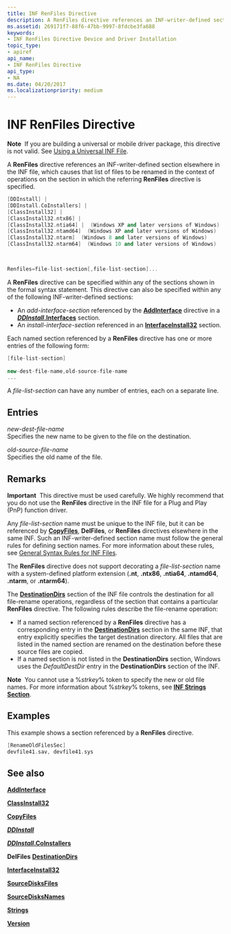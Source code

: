 ```yaml
---
title: INF RenFiles Directive
description: A RenFiles directive references an INF-writer-defined section elsewhere in the INF file, which causes that list of files to be renamed in the context of operations on the section in which the referring RenFiles directive is specified.
ms.assetid: 269171f7-88f6-47bb-9997-8fdcbe3fa688
keywords:
- INF RenFiles Directive Device and Driver Installation
topic_type:
- apiref
api_name:
- INF RenFiles Directive
api_type:
- NA
ms.date: 04/20/2017
ms.localizationpriority: medium
---
```


# INF RenFiles Directive


**Note**  If you are building a universal or mobile driver package, this directive is not valid. See [Using a Universal INF File](using-a-universal-inf-file.md).

 

A **RenFiles** directive references an INF-writer-defined section elsewhere in the INF file, which causes that list of files to be renamed in the context of operations on the section in which the referring **RenFiles** directive is specified.

```cpp
[DDInstall] | 
[DDInstall.CoInstallers] | 
[ClassInstall32] | 
[ClassInstall32.ntx86] | 
[ClassInstall32.ntia64] |  (Windows XP and later versions of Windows)
[ClassInstall32.ntamd64]  (Windows XP and later versions of Windows)
[ClassInstall32.ntarm]  (Windows 8 and later versions of Windows)
[ClassInstall32.ntarm64]  (Windows 10 and later versions of Windows)


  
Renfiles=file-list-section[,file-list-section]...
```

A **RenFiles** directive can be specified within any of the sections shown in the formal syntax statement. This directive can also be specified within any of the following INF-writer-defined sections:

-   An *add-interface-section* referenced by the [**AddInterface**](inf-addinterface-directive.md) directive in a [***DDInstall*.Interfaces**](inf-ddinstall-interfaces-section.md) section.
-   An *install-interface-section* referenced in an [**InterfaceInstall32**](inf-interfaceinstall32-section.md) section.

Each named section referenced by a **RenFiles** directive has one or more entries of the following form:

```cpp
[file-list-section]
 
new-dest-file-name,old-source-file-name 
...
```

A *file-list-section* can have any number of entries, each on a separate line.

## Entries


<a href="" id="new-dest-file-name"></a>*new-dest-file-name*  
Specifies the new name to be given to the file on the destination.

<a href="" id="old-source-file-name"></a>*old-source-file-name*  
Specifies the old name of the file.

Remarks
-------

**Important**  This directive must be used carefully. We highly recommend that you do not use the **RenFiles** directive in the INF file for a Plug and Play (PnP) function driver.

 

Any *file-list-section* name must be unique to the INF file, but it can be referenced by [**CopyFiles**](inf-copyfiles-directive.md), **DelFiles**, or **RenFiles** directives elsewhere in the same INF. Such an INF-writer-defined section name must follow the general rules for defining section names. For more information about these rules, see [General Syntax Rules for INF Files](general-syntax-rules-for-inf-files.md).

The **RenFiles** directive does not support decorating a *file-list-section* name with a system-defined platform extension (**.nt**, **.ntx86**, **.ntia64**, **.ntamd64**, **.ntarm**, or **.ntarm64**).

The [**DestinationDirs**](inf-destinationdirs-section.md) section of the INF file controls the destination for all file-rename operations, regardless of the section that contains a particular **RenFiles** directive. The following rules describe the file-rename operation:

-   If a named section referenced by a **RenFiles** directive has a corresponding entry in the [**DestinationDirs**](inf-destinationdirs-section.md) section in the same INF, that entry explicitly specifies the target destination directory. All files that are listed in the named section are renamed on the destination before these source files are copied.
-   If a named section is not listed in the **DestinationDirs** section, Windows uses the *DefaultDestDir* entry in the **DestinationDirs** section of the INF.

**Note**  You cannot use a %*strkey*% token to specify the new or old file names. For more information about %*strkey*% tokens, see [**INF Strings Section**](inf-strings-section.md).

 

Examples
--------

This example shows a section referenced by a **RenFiles** directive.

```cpp
[RenameOldFilesSec]
devfile41.sav, devfile41.sys
```

## See also


[**AddInterface**](inf-addinterface-directive.md)

[**ClassInstall32**](inf-classinstall32-section.md)

[**CopyFiles**](inf-copyfiles-directive.md)

[***DDInstall***](inf-ddinstall-section.md)

[***DDInstall*.CoInstallers**](inf-ddinstall-coinstallers-section.md)

**DelFiles**
[**DestinationDirs**](inf-destinationdirs-section.md)

[**InterfaceInstall32**](inf-interfaceinstall32-section.md)

[**SourceDisksFiles**](inf-sourcedisksfiles-section.md)

[**SourceDisksNames**](inf-sourcedisksnames-section.md)

[**Strings**](inf-strings-section.md)

[**Version**](inf-version-section.md)

 

 






